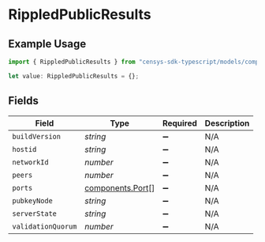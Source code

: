 # RippledPublicResults

## Example Usage

```typescript
import { RippledPublicResults } from "censys-sdk-typescript/models/components";

let value: RippledPublicResults = {};
```

## Fields

| Field                                                | Type                                                 | Required                                             | Description                                          |
| ---------------------------------------------------- | ---------------------------------------------------- | ---------------------------------------------------- | ---------------------------------------------------- |
| `buildVersion`                                       | *string*                                             | :heavy_minus_sign:                                   | N/A                                                  |
| `hostid`                                             | *string*                                             | :heavy_minus_sign:                                   | N/A                                                  |
| `networkId`                                          | *number*                                             | :heavy_minus_sign:                                   | N/A                                                  |
| `peers`                                              | *number*                                             | :heavy_minus_sign:                                   | N/A                                                  |
| `ports`                                              | [components.Port](../../models/components/port.md)[] | :heavy_minus_sign:                                   | N/A                                                  |
| `pubkeyNode`                                         | *string*                                             | :heavy_minus_sign:                                   | N/A                                                  |
| `serverState`                                        | *string*                                             | :heavy_minus_sign:                                   | N/A                                                  |
| `validationQuorum`                                   | *number*                                             | :heavy_minus_sign:                                   | N/A                                                  |